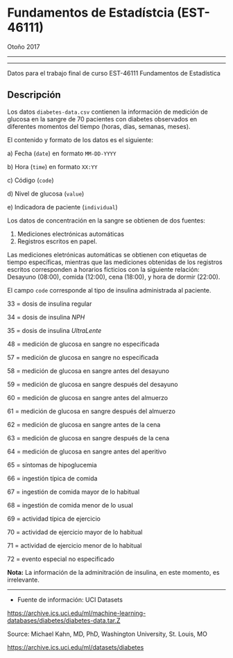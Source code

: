 # Fundamentos de Estadístcia (EST-46111)

Otoño 2017

-----------------------------------------------------------------------
-----------------------------------------------------------------------

Datos para el trabajo final de curso EST-46111 Fundamentos de Estadística

## Descripción

Los datos `diabetes-data.csv` contienen la información de medición de glucosa en la sangre
de 70 pacientes con diabetes observados en diferentes momentos del tiempo (horas, días, semanas, meses).

El contenido y formato de los datos es el siguiente:

a) Fecha (`date`) en formato `MM-DD-YYYY`

b) Hora (`time`) en formato `XX:YY`

c) Código (`code`)

d) Nivel de glucosa (`value`)

e) Indicadora de paciente (`individual`)

Los datos de concentración en la sangre se obtienen de dos fuentes:
1. Mediciones electrónicas automáticas
2. Registros escritos en papel.

Las mediciones eletrónicas automáticas se obtienen con etiquetas de tiempo específicas, mientras que las mediciones obtenidas de los registros escritos corresponden a horarios ficticios con la siguiente relación: Desayuno (08:00), comida (12:00), cena (18:00), y hora de dormir (22:00). 

El campo `code` corresponde al tipo de insulina administrada al paciente. 

33 = dosis de insulina regular

34 = dosis de insulina *NPH*

35 = dosis de insulina *UltraLente*

48 = medición de glucosa en sangre no especificada

57 = medición de glucosa en sangre no especificada

58 = medición de glucosa en sangre antes del desayuno

59 = medición de glucosa en sangre después del desayuno

60 = medición de glucosa en sangre antes del almuerzo

61 = medición de glucosa en sangre después del almuerzo

62 = medición de glucosa en sangre antes de la cena

63 = medición de glucosa en sangre después de la cena

64 = medición de glucosa en sangre antes del aperitivo

65 = síntomas de hipoglucemia

66 = ingestión típica de comida

67 = ingestión de comida mayor de lo habitual

68 = ingestión de comida menor de lo usual

69 = actividad típica de ejercicio

70 = actividad de ejercicio mayor de lo habitual

71 = actividad de ejercicio menor de lo habitual

72 = evento especial no especificado

**Nota:** La información de la adminitración de insulina, en este momento, es irrelevante.

-----------------------------------------------------------------------

* Fuente de información: UCI Datasets

https://archive.ics.uci.edu/ml/machine-learning-databases/diabetes/diabetes-data.tar.Z

Source: Michael Kahn, MD, PhD, Washington University, St. Louis, MO

https://archive.ics.uci.edu/ml/datasets/diabetes

